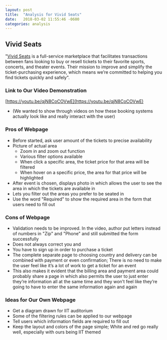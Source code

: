 ```yaml
---
layout: post
title:  "Analysis for Vivid Seats"
date:   2018-03-02 11:55:46 -0600
categories: analysis
---
```


## Vivid Seats

"[Vivid Seats](https://www.vividseats.com/) is a full-service marketplace that
facilitates transactions between fans looking to buy or resell tickets to their
favorite sports, concerts, and theater events. Their mission to improve and
simplify the ticket-purchasing experience, which means we’re committed to
helping you find tickets quickly and safely".

### Link to Our Video Demonstration

[https://youtu.be/qjN8CoCOVwE](https://youtu.be/qjN8CoCOVwE)

* (We wanted to show through videos on how these booking systems actually look
  like and really interact with the user)

### Pros of Webpage

* Before started, ask user amount of the tickets to precise availability
* Picture of actual area
  * Zoom in and zoom out function
  * Various filter options available
  * When click a specific area, the ticket price for that area will be filtered
  * When hover on a specific price, the area for that price will be highlighted
* After event is chosen, displays photo in which allows the user to see the area in which the tickets are available in
* Lets you filter out the areas you prefer to be seated in
* Use the word "Required" to show the required area in the form that users need to fill out

### Cons of Webpage

* Validation needs to be improved. In the video, author put letters instead of
  numbers in "Zip" and "Phone" and still submitted the form successfully
* Does not always correct you and
* You have to sign up in order to purchase a ticket
* The complete separate page to choosing country and delivery can be combined
  with payment or even confirmation; There is no need to make the user feel like
  it’s a lot of work to get a ticket for an event
* This also makes it evident that the billing area and payment area could probably
  share a page in which also permits the user to just enter they’re information all
  at the same time and they won’t feel like they’re going to have to enter the
  same information again and again


### Ideas for Our Own Webpage

* Get a diagram drawn for IIT auditorium
* Some of the filtering rules can be applied to our webpage
* Tell users which information fields are required to fill out
* Keep the layout and colors of the page simple; White and red go really well,
  especially with ours being IIT themed

